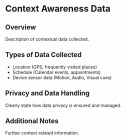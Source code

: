 # Context Awareness Data

## Overview
Description of contextual data collected.

## Types of Data Collected
- Location (GPS, frequently visited places)
- Schedule (Calendar events, appointments)
- Device sensor data (Motion, Audio, Visual cues)

## Privacy and Data Handling
Clearly state how data privacy is ensured and managed.

## Additional Notes
Further context-related information.

